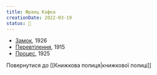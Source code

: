 ```yaml
---
title: Франц Кафка
creationDate: 2022-03-19
status: 🌱
---
```

- [Замок](https://uk.wikipedia.org/wiki/%D0%97%D0%B0%D0%BC%D0%BE%D0%BA_(%D1%80%D0%BE%D0%BC%D0%B0%D0%BD)), 1926
- [Перевтілення](https://uk.wikipedia.org/wiki/%D0%9F%D0%B5%D1%80%D0%B5%D0%B2%D1%82%D1%96%D0%BB%D0%B5%D0%BD%D0%BD%D1%8F_(%D0%BE%D0%BF%D0%BE%D0%B2%D1%96%D0%B4%D0%B0%D0%BD%D0%BD%D1%8F)), 1915
- [Процес](https://uk.wikipedia.org/wiki/%D0%9F%D1%80%D0%BE%D1%86%D0%B5%D1%81_(%D1%80%D0%BE%D0%BC%D0%B0%D0%BD)), 1925

Повернутися до [[Книжкова полиця|книжкової полиці]]
